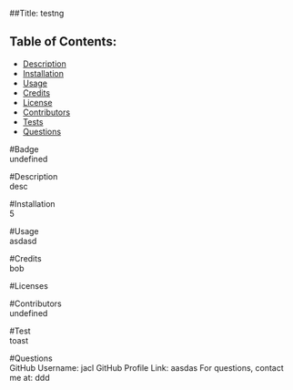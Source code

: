 ##Title: testng

## Table of Contents: 
* [Description](#description) 
* [Installation](#installation)
* [Usage](#usage)
* [Credits](#credits)
* [License](#licenses)
* [Contributors](#contributors)
* [Tests](#tests)
* [Questions](#questions)

#Badge <a name="badge"></a><br>
undefined

#Description <a name="description"></a><br>
desc

#Installation <a name="installation"></a><br>
5

#Usage <a name="usage"></a><br>
asdasd

#Credits <a name="credits"></a><br>
bob

#Licenses <a name="licenses"></a><br>


#Contributors <a name="contributors"></a><br>
undefined

#Test <a name="tests"></a><br>
toast

#Questions <a name="questions"></a><br>
GitHub Username: jacl
GitHub Profile Link: aasdas
For questions, contact me at: ddd

